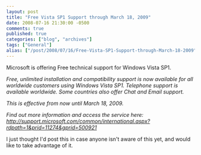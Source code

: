 ```yaml
---
layout: post
title: "Free Vista SP1 Support through March 18, 2009"
date: 2008-07-16 21:30:00 -0500
comments: true
published: true
categories: ["blog", "archives"]
tags: ["General"]
alias: ["/post/2008/07/16/Free-Vista-SP1-Support-through-March-18-2009", "/post/2008/07/16/free-vista-sp1-support-through-march-18-2009"]
---
```

<!-- more -->
<p>
Microsoft is offering Free technical support for Windows Vista SP1.
</p>
<p>
<em>Free, unlimited installation and compatibility support is now available for all worldwide customers using Windows Vista SP1. Telephone support is available worldwide. Some countries also offer Chat and Email support.</em>
</p>
<p>
<em>This is effective from now until March 18, 2009.</em>
</p>
<p>
<em>Find out more information and access the service here: <a href="http://support.microsoft.com/common/international.aspx?rdpath=1&amp;prid=11274&amp;gprid=500921">http://support.microsoft.com/common/international.aspx?rdpath=1&amp;prid=11274&amp;gprid=500921</a></em>
</p>
<p>
I just thought I&#39;d post this in case anyone isn&#39;t aware of this yet, and would like to take advantage of it.
</p>
